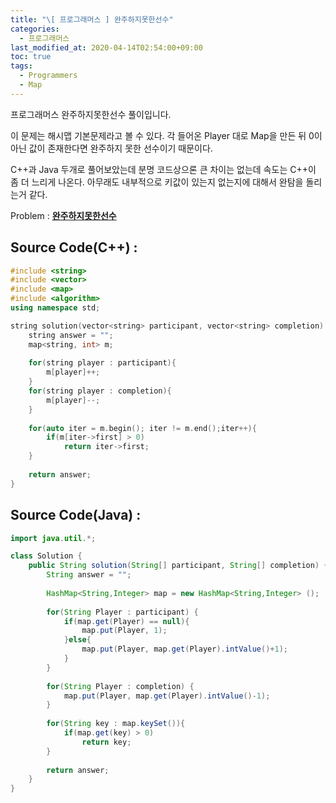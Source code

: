```yaml
---
title: "\[ 프로그래머스 ] 완주하지못한선수"
categories: 
  - 프로그래머스
last_modified_at: 2020-04-14T02:54:00+09:00
toc: true
tags: 
  - Programmers
  - Map
---
```

프로그래머스 완주하지못한선수 풀이입니다.<br/>

이 문제는 해시맵 기본문제라고 볼 수 있다. 각 들어온 Player 대로 Map을 만든 뒤 0이 아닌 값이 존재한다면 완주하지 못한 선수이기 때문이다. 

C++과 Java 두개로 풀어보았는데 분명 코드상으론 큰 차이는 없는데 속도는 C++이 좀 더 느리게 나온다. 아무래도 내부적으로 키값이 있는지 없는지에 대해서 완탐을 돌리는거 같다. 

Problem : 
**[완주하지못한선수](https://programmers.co.kr/learn/courses/30/lessons/42576)**


Source Code(C++) : 
-----
```cpp
#include <string>
#include <vector>
#include <map>
#include <algorithm>
using namespace std;

string solution(vector<string> participant, vector<string> completion) {
	string answer = "";
	map<string, int> m;
    
    for(string player : participant){
        m[player]++;
    }
    for(string player : completion){
        m[player]--;
    }
    
    for(auto iter = m.begin(); iter != m.end();iter++){
        if(m[iter->first] > 0)
            return iter->first;
    }
    
	return answer;
}

```

Source Code(Java) : 
-----

```java
import java.util.*;

class Solution {
    public String solution(String[] participant, String[] completion) {
        String answer = "";
        
        HashMap<String,Integer> map = new HashMap<String,Integer> ();
        
        for(String Player : participant) {
        	if(map.get(Player) == null){
        		map.put(Player, 1);
        	}else{
        		map.put(Player, map.get(Player).intValue()+1);
        	}
        }
        
        for(String Player : completion) {
        	map.put(Player, map.get(Player).intValue()-1);
        }
        
        for(String key : map.keySet()){
        	if(map.get(key) > 0)
        		return key;
        }
        
        return answer;
    }
}
```
